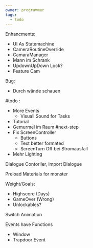 ```yaml
---
owner: programmer
tags:
  - todo
---
```

Enhancments:
- UI As Statemachine
- CameraRoutineOverride
- CamaraManager
- Mann im Schrank
- UpdownUpDown Lock?
- Feature Cam

Bug:
- Durch wände schauen

#todo :
- More Events
	- Visuall Sound for Tasks
- Tutorial
- Gemurmel im Raum
#next-step
- Fix ScreenController
	- Buttons
	- Text better formated
	- ScreenTurn Off bei Stromausfall
- Mehr Lighting

Dialogue Contorller, import Dialogue

Preload Materials for monster

Weight/Goals:
- Highscore (Days)
- GameOver (Wrong)
- Unlockables? 

Switch Animation

Events have Functions
- Window
- Trapdoor Event

